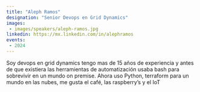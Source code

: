 ```yaml
---
title: "Aleph Ramos"
designation: "Senior Devops en Grid Dynamics"
images:
 - images/speakers/aleph-ramos.jpg
linkedin: https://mx.linkedin.com/in/alephramos
events:
 - 2024
---
```


Soy devops en grid dynamics tengo mas de 15 años de experiencia y antes de que existiera las herramientas de automatización usaba bash para sobrevivir en un mundo on premise. Ahora uso Python, terraform para un mundo en las nubes, me gusta el café, las raspberry’s y el IoT